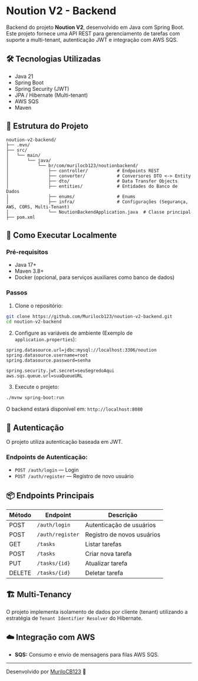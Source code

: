 
# Noution V2 - Backend

Backend do projeto **Noution V2**, desenvolvido em Java com Spring Boot. Este projeto fornece uma API REST para gerenciamento de tarefas com suporte a multi-tenant, autenticação JWT e integração com AWS SQS.

## 🛠️ Tecnologias Utilizadas

- Java 21
- Spring Boot
- Spring Security (JWT)
- JPA / Hibernate (Multi-tenant)
- AWS SQS
- Maven

## 📁 Estrutura do Projeto

```
noution-v2-backend/
├── .mvn/
├── src/
│   └── main/
│       └── java/
│           └── br/com/murilocb123/noutionbackend/
│               ├── controller/           # Endpoints REST
│               ├── converter/            # Conversores DTO <-> Entity
│               ├── dto/                  # Data Transfer Objects
│               ├── entities/             # Entidades do Banco de Dados
│               ├── enums/                # Enums
│               ├── infra/                # Configurações (Segurança, AWS, CORS, Multi-Tenant)
│               └── NoutionBackendApplication.java  # Classe principal
├── pom.xml
```

## 🚀 Como Executar Localmente

### Pré-requisitos

- Java 17+
- Maven 3.8+
- Docker (opcional, para serviços auxiliares como banco de dados)

### Passos

1. Clone o repositório:

```bash
git clone https://github.com/Murilocb123/noution-v2-backend.git
cd noution-v2-backend
```

2. Configure as variáveis de ambiente (Exemplo de `application.properties`):

```properties
spring.datasource.url=jdbc:mysql://localhost:3306/noution
spring.datasource.username=root
spring.datasource.password=senha

spring.security.jwt.secret=seuSegredoAqui
aws.sqs.queue.url=suaQueueURL
```

3. Execute o projeto:

```bash
./mvnw spring-boot:run
```

O backend estará disponível em: `http://localhost:8080`

## 🔐 Autenticação

O projeto utiliza autenticação baseada em JWT.

### Endpoints de Autenticação:

- `POST /auth/login` — Login
- `POST /auth/register` — Registro de novo usuário

## 📦 Endpoints Principais

| Método | Endpoint       | Descrição                  |
|--------|----------------|----------------------------|
| POST   | `/auth/login`  | Autenticação de usuários   |
| POST   | `/auth/register`| Registro de novos usuários |
| GET    | `/tasks`       | Listar tarefas             |
| POST   | `/tasks`       | Criar nova tarefa          |
| PUT    | `/tasks/{id}`  | Atualizar tarefa           |
| DELETE | `/tasks/{id}`  | Deletar tarefa             |

## 🏗️ Multi-Tenancy

O projeto implementa isolamento de dados por cliente (tenant) utilizando a estratégia de `Tenant Identifier Resolver` do Hibernate.

## ☁️ Integração com AWS

- **SQS:** Consumo e envio de mensagens para filas AWS SQS.

---

Desenvolvido por [MuriloCB123](https://github.com/Murilocb123) 🚀
